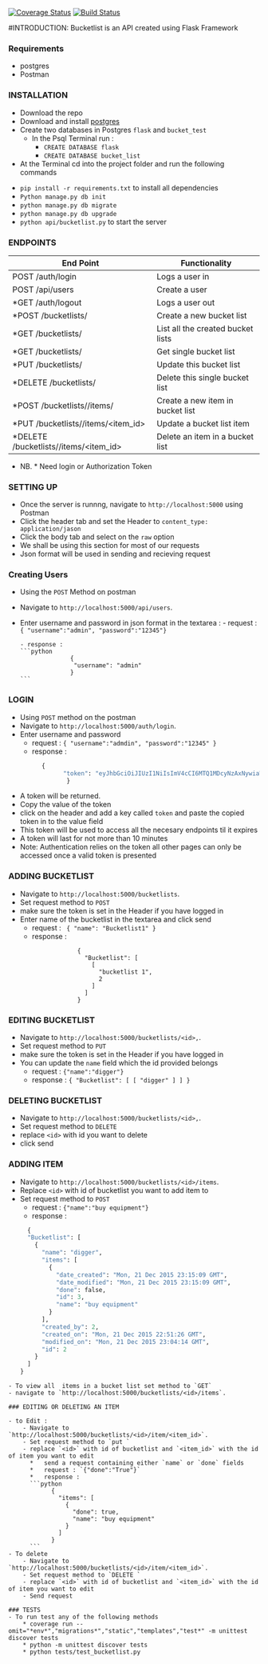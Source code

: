 [![Coverage Status](https://coveralls.io/repos/andela-amwaleh/Bucketlist_flask/badge.svg?branch=feature%2Ftest&service=github)](https://coveralls.io/github/andela-amwaleh/Bucketlist_flask?branch=feature%2Ftest)
[![Build Status](https://travis-ci.org/andela-amwaleh/Bucketlist_flask.svg?branch=feature%2Ftest)](https://travis-ci.org/andela-amwaleh/Bucketlist_flask)

#INTRODUCTION:
Bucketlist is an API created using Flask Framework 
### Requirements
- postgres
- Postman

### INSTALLATION
- Download the repo
- Download and install [postgres](http://www.postgresql.org/)
- Create two databases in Postgres `flask` and `bucket_test`
  - In the Psql Terminal run :
    - `CREATE DATABASE flask`
    - `CREATE DATABASE bucket_list`
- At the Terminal cd into the project folder and run the following commands 
 * `pip install -r requirements.txt` to install all dependencies
 * `Python manage.py db init`
 * `python manage.py db migrate`
 * `python manage.py db upgrade`
 * `python api/bucketlist.py` to start the server
 

### ENDPOINTS

| End Point                                | Functionality                     |
|------------------------------------------|-----------------------------------|
| POST /auth/login                         | Logs a user in                    |
| POST /api/users                          | Create a user                   |
| *GET /auth/logout                         | Logs a user out                   |
| *POST /bucketlists/                       | Create a new bucket list          |
| *GET /bucketlists/                        | List all the created bucket lists |
| *GET /bucketlists/<id>                    | Get single bucket list            |
| *PUT /bucketlists/<id>                    | Update this bucket list           |
| *DELETE /bucketlists/<id>                 | Delete this single bucket list    |
| *POST /bucketlists/<id>/items/            | Create a new item in bucket list  |
| *PUT /bucketlists/<id>/items/<item_id>    | Update a bucket list item         |
| *DELETE /bucketlists/<id>/items/<item_id> | Delete an item in a bucket list   |
- NB. * Need login or Authorization Token 

### SETTING UP 
- Once the server is runnng, navigate to `http://localhost:5000` using Postman 
- Click the header tab and set the Header to `content_type: application/jason`
- Click the body tab and select on the `raw` option 
- We shall be using this section for most of our requests
- Json format will be used in sending and recieving request

### Creating Users

- Using the `POST` Method on postman 
- Navigate to `http://localhost:5000/api/users`.
- Enter username and password in json format in the textarea :
      - request :  `{ "username":"admin", "password":"12345"}`

      - response :
      ```python
                    {
                     "username": "admin"
                    }
      ```
### LOGIN
- Using `POST` method on the postman
- Navigate to `http://localhost:5000/auth/login`.
- Enter username and password 
  -   request : `{
                   "username":"admdin",
                    "password":"12345"
                }`
  - response  : 
  ```python
        {
              "token": "eyJhbGciOiJIUzI1NiIsImV4cCI6MTQ1MDcyNzAxNywiaWF0IjoxNDUwNzI2NDE3fQ.eyJ1aWQiOjJ9.cCwq8u_wXZ8wuw9CN3EwhAn7db9w2t_j0o20sVE7rlE"
               }
  ```
- A token will be returned.
- Copy the value of the token
- click on the header and add a key called `token` and paste the copied token in to the value field
- This token will be used to access all the necesary endpoints til it expires
- A token will last for not more than 10 minutes
- Note: Authentication relies on the token all other pages can only be accessed once a valid token is presented


### ADDING BUCKETLIST
- Navigate to `http://localhost:5000/bucketlists`.
- Set request method to `POST`
- make sure the token is set in the Header if you have logged in 
- Enter name of the bucketlist in the textarea and click send
    - request : ``` { "name": "Bucketlist1" }```
    - response :
    ```
                    {
                      "Bucketlist": [
                        [
                          "bucketlist 1",
                          2
                        ]
                      ]
                    }
    ```

### EDITING BUCKETLIST
- Navigate to `http://localhost:5000/bucketlists/<id>,`.
- Set request method to `PUT`
- make sure the token is set in the Header if you have logged in
- You can update the `name`  field which the id provided belongs 
    - request : `{"name":"digger"}`
    - response : `{ "Bucketlist": [ [ "digger" ] ] }`

### DELETING BUCKETLIST
- Navigate to `http://localhost:5000/bucketlists/<id>,`.
- Set request method to `DELETE`
- replace `<id>` with id you want to delete
- click send

### ADDING ITEM 
-  Navigate to `http://localhost:5000/bucketlists/<id>/items`.
-  Replace `<id>` with id of bucketlist you want to add item to 
- Set request method to `POST`
  - request : `{"name":"buy equipment"}`
  - response :
  ```python
    {
    "Bucketlist": [
      {
        "name": "digger",
        "items": [
          {
            "date_created": "Mon, 21 Dec 2015 23:15:09 GMT",
            "date_modified": "Mon, 21 Dec 2015 23:15:09 GMT",
            "done": false,
            "id": 3,
            "name": "buy equipment"
          }
        ],
        "created_by": 2,
        "created_on": "Mon, 21 Dec 2015 22:51:26 GMT",
        "modified_on": "Mon, 21 Dec 2015 23:04:14 GMT",
        "id": 2
      }
    ]
  }
```
- To view all  items in a bucket list set method to `GET`
- navigate to `http://localhost:5000/bucketlists/<id>/items`.

### EDITING OR DELETING AN ITEM 

- to Edit :
    - Navigate to `http://localhost:5000/bucketlists/<id>/item/<item_id>`.
    - Set request method to `put `
    - replace `<id>` with id of bucketlist and `<item_id>` with the id of item you want to edit
      *   send a request containing either `name` or `done` fields
      *   request : `{"done":"True"}`
      *   response :
      ```python 
            {
              "items": [
                {
                  "done": true,
                  "name": "buy equipment"
                }
              ]
            }
      ```
- To delete 
    - Navigate to `http://localhost:5000/bucketlists/<id>/item/<item_id>`.
    - Set request method to `DELETE `
    - replace `<id>` with id of bucketlist and `<item_id>` with the id of item you want to edit
    - Send request
    
### TESTS
- To run test any of the following methods
    * coverage run --omit="*env*","migrations*","static","templates","test*" -m unittest discover tests
    * python -m unittest discover tests
    * python tests/test_bucketlist.py
